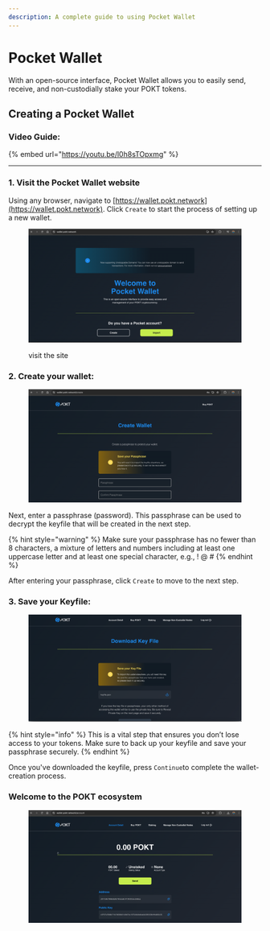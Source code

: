 ```yaml
---
description: A complete guide to using Pocket Wallet
---
```


# Pocket Wallet

With an open-source interface, Pocket Wallet allows you to easily send, receive, and non-custodially stake your POKT tokens.

## Creating a Pocket Wallet

### Video Guide:

{% embed url="https://youtu.be/l0h8sTOpxmg" %}

***

### 1. Visit the Pocket Wallet website

Using any browser, navigate to [https://wallet.pokt.network](https://wallet.pokt.network). Click `Create` to start the process of setting up a new wallet.

<figure><img src="../../.gitbook/assets/Screenshot_2024-05-02_at_22.49.29.png" alt=""><figcaption><p>visit the site</p></figcaption></figure>

### 2. Create your wallet:

<figure><img src="../../.gitbook/assets/Screenshot_2024-05-02_at_22.57.55.png" alt=""><figcaption></figcaption></figure>

Next, enter a passphrase (password). This passphrase can be used to decrypt the keyfile that will be created in the next step.

{% hint style="warning" %}
Make sure your passphrase has no fewer than 8 characters, a mixture of letters and numbers including at least one uppercase letter and at least one special character, e.g., ! @ #
{% endhint %}

After entering your passphrase, click `Create` to move to the next step.

### 3. Save your Keyfile:

<figure><img src="../../.gitbook/assets/Screenshot_2024-05-02_at_23.14.18.png" alt=""><figcaption></figcaption></figure>

{% hint style="info" %}
This is a vital step that ensures you don’t lose access to your tokens. Make sure to back up your keyfile and save your passphrase securely.&#x20;
{% endhint %}

Once you've downloaded the keyfile, press `Continue`to complete the wallet-creation process.

### Welcome to the POKT ecosystem&#x20;

<figure><img src="../../.gitbook/assets/Screenshot_2024-05-02_at_23.21.04.png" alt=""><figcaption></figcaption></figure>
